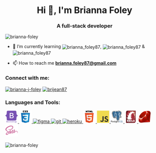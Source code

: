 <h1 align="center">Hi 👋, I'm Brianna Foley</h1>
<h3 align="center">A full-stack developer</h3>

<p align="left"> <img src="https://komarev.com/ghpvc/?username=brianna-foley&label=Profile%20views&color=0e75b6&style=flat" alt="brianna-foley" /> </p>

- 🌱 I’m currently learning <img align="center" src="https://img.shields.io/badge/TypeScript-007ACC?style=for-the-badge&logo=typescript&logoColor=white" alt="brianna_foley87" height="25" width="100" /></a>, <img align="center" src="https://img.shields.io/badge/Angular-DD0031?style=for-the-badge&logo=angular&logoColor=white" alt="brianna_foley87" height="25" width="100" /></a> & <img align="center" src="https://img.shields.io/badge/Amazon_AWS-FF9900?style=for-the-badge&logo=amazonaws&logoColor=white" alt="brianna_foley87" height="25" width="100"/></a> 



- 📫 How to reach me **brianna.foley87@gmail.com**

<h3 align="left">Connect with me:</h3>
<p align="left">
<a href="https://linkedin.com/in/brianna-j-foley" target="blank"><img align="center" src="https://raw.githubusercontent.com/rahuldkjain/github-profile-readme-generator/master/src/images/icons/Social/linked-in-alt.svg" alt="brianna-j-foley" height="30" width="40" /></a>
<a href="https://instagram.com/brijean87" target="blank"><img align="center" src="https://raw.githubusercontent.com/rahuldkjain/github-profile-readme-generator/master/src/images/icons/Social/instagram.svg" alt="brijean87" height="30" width="40" /></a>
</p>

<h3 align="left">Languages and Tools:</h3>
<p align="left"> <a href="https://getbootstrap.com" target="_blank" rel="noreferrer"> <img src="https://raw.githubusercontent.com/devicons/devicon/master/icons/bootstrap/bootstrap-plain-wordmark.svg" alt="bootstrap" width="40" height="40"/> </a> <a href="https://www.w3schools.com/css/" target="_blank" rel="noreferrer"> <img src="https://raw.githubusercontent.com/devicons/devicon/master/icons/css3/css3-original-wordmark.svg" alt="css3" width="40" height="40"/> </a> <a href="https://www.figma.com/" target="_blank" rel="noreferrer"> <img src="https://www.vectorlogo.zone/logos/figma/figma-icon.svg" alt="figma" width="40" height="40"/> </a> <a href="https://git-scm.com/" target="_blank" rel="noreferrer"> <img src="https://www.vectorlogo.zone/logos/git-scm/git-scm-icon.svg" alt="git" width="40" height="40"/> </a> <a href="https://heroku.com" target="_blank" rel="noreferrer"> <img src="https://www.vectorlogo.zone/logos/heroku/heroku-icon.svg" alt="heroku" width="40" height="40"/> </a> <a href="https://www.w3.org/html/" target="_blank" rel="noreferrer"> <img src="https://raw.githubusercontent.com/devicons/devicon/master/icons/html5/html5-original-wordmark.svg" alt="html5" width="40" height="40"/> </a> <a href="https://developer.mozilla.org/en-US/docs/Web/JavaScript" target="_blank" rel="noreferrer"> <img src="https://raw.githubusercontent.com/devicons/devicon/master/icons/javascript/javascript-original.svg" alt="javascript" width="40" height="40"/> </a> <a href="https://www.postgresql.org" target="_blank" rel="noreferrer"> <img src="https://raw.githubusercontent.com/devicons/devicon/master/icons/postgresql/postgresql-original-wordmark.svg" alt="postgresql" width="40" height="40"/> </a> <a href="https://rubyonrails.org" target="_blank" rel="noreferrer"> <img src="https://raw.githubusercontent.com/devicons/devicon/master/icons/rails/rails-original-wordmark.svg" alt="rails" width="40" height="40"/> </a> <a href="https://www.ruby-lang.org/en/" target="_blank" rel="noreferrer"> <img src="https://raw.githubusercontent.com/devicons/devicon/master/icons/ruby/ruby-original.svg" alt="ruby" width="40" height="40"/> </a> <a href="https://sass-lang.com" target="_blank" rel="noreferrer"> <img src="https://raw.githubusercontent.com/devicons/devicon/master/icons/sass/sass-original.svg" alt="sass" width="40" height="40"/> </a> </p>

<p><img align="center" src="https://github-readme-stats.vercel.app/api/top-langs?username=brianna-foley&show_icons=true&locale=en&layout=compact" alt="brianna-foley" /></p>

